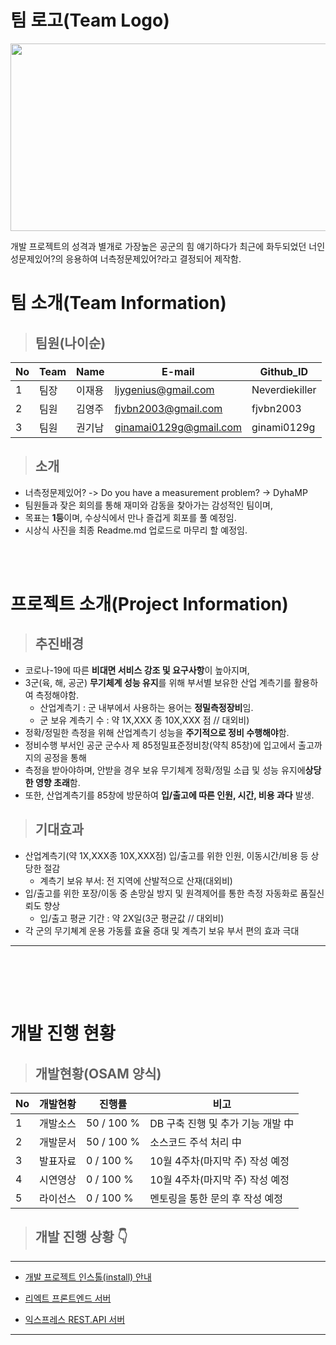 # 팀 로고(Team Logo)
<p align = "center">
<img src="https://user-images.githubusercontent.com/5003195/95662255-8de88280-0b70-11eb-9b0a-c1d85243c82a.jpg" width="600px" height="300px "></img>
</p>
개발 프로젝트의 성격과 별개로 가장높은 공군의 힘 얘기하다가 최근에 화두되었던 너인성문제있어?의 응용하여 너측정문제있어?라고 결정되어 제작함.


# 팀 소개(Team Information)

   >## 팀원(나이순)

No|Team|Name|E-mail|Github_ID
---|---|---|---|---
1|팀장|이재용|ljygenius@gmail.com|Neverdiekiller
2|팀원|김영주|fjvbn2003@gmail.com|fjvbn2003
3|팀원|권기남|ginamai0129g@gmail.com|ginami0129g



   >## 소개

   * 너측정문제있어? -> Do you have a measurement problem? -> DyhaMP
   * 팀원들과 잦은 회의를 통해 재미와 감동을 찾아가는 감성적인 팀이며,
   * 목표는 **1등**이며, 수상식에서 만나 즐겁게 회포를 풀 예정임.
   * 시상식 사진을 최종 Readme.md 업로드로 마무리 할 예정임.

<br></br>

# 프로젝트 소개(Project Information)


   >## 추진배경

   * 코로나-19에 따른 **비대면 서비스 강조 및 요구사항**이 높아지며,
   * 3군(육, 해, 공군) **무기체계 성능 유지**를 위해 부서별 보유한 산업 계측기를 활용하여 측정해야함.
     - 산업계측기 : 군 내부에서 사용하는 용어는 **정밀측정장비**임.
     - 군 보유 계측기 수 : 약 1X,XXX 종 10X,XXX 점 // 대외비)
   * 정확/정밀한 측정을 위해 산업계측기 성능을 **주기적으로 정비 수행해야**함.
   * 정비수행 부서인 공군 군수사 제 85정밀표준정비창(약칙 85창)에 입고에서 출고까지의 공정을 통해
   * 측정을 받아야하며, 안받을 경우 보유 무기체계 정확/정밀 소급 및 성능 유지에**상당한 영향 초래**함.
   * 또한, 산업계측기를 85창에 방문하여 **입/출고에 따른 인원, 시간, 비용 과다** 발생.


   >## 기대효과

   * 산업계측기(약 1X,XXX종 10X,XXX점) 입/출고를 위한 인원, 이동시간/비용 등 상당한 절감
     - 계측기 보유 부서: 전 지역에 산발적으로 산재(대외비)
   * 입/출고를 위한 포장/이동 중 손망실 방지 및 원격제어를 통한 측정 자동화로 품질신뢰도 향상
     - 입/출고 평균 기간 : 약 2X일(3군 평균값 // 대외비)
   * 각 군의 무기쳬계 운용 가동률 효율 증대 및 계측기 보유 부서 편의 효과 극대

---
<br></br>
---

# 개발 진행 현황

   >## 개발현황(OSAM 양식)

No|개발현황|진행률|비고
---|---|---|---
1|개발소스| 50 / 100 % |DB 구축 진행 및 추가 기능 개발 中
2|개발문서| 50 / 100 % |소스코드 주석 처리 中
3|발표자료| 0 / 100 % |10월 4주차(마지막 주) 작성 예정
4|시연영상| 0 / 100 % |10월 4주차(마지막 주) 작성 예정
5|라이선스| 0 / 100 % |멘토링을 통한 문의 후 작성 예정


   >## 개발 진행 상황 👇
---
   - [개발 프로젝트 인스톨(install) 안내](INSTALL.md)

   - [리엑트 프론트엔드 서버](https://react-front-server.run.goorm.io/)

   - [익스프레스 REST.API 서버](https://express-server.run.goorm.io/)
---